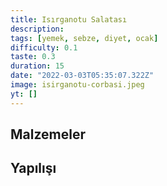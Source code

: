 ```yaml
---
title: Isırganotu Salatası
description:
tags: [yemek, sebze, diyet, ocak]
difficulty: 0.1
taste: 0.3
duration: 15
date: "2022-03-03T05:35:07.322Z"
image: isirganotu-corbasi.jpeg
yt: []
---
```


## Malzemeler

## Yapılışı
